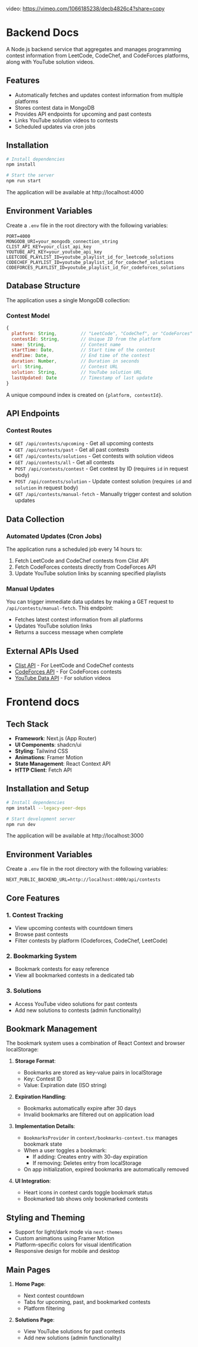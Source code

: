 video: https://vimeo.com/1066185238/decb4826c4?share=copy

# Backend Docs

A Node.js backend service that aggregates and manages programming contest information from LeetCode, CodeChef, and CodeForces platforms, along with YouTube solution videos.

## Features

- Automatically fetches and updates contest information from multiple platforms
- Stores contest data in MongoDB
- Provides API endpoints for upcoming and past contests
- Links YouTube solution videos to contests
- Scheduled updates via cron jobs

## Installation

```bash
# Install dependencies
npm install

# Start the server
npm run start
```

The application will be available at http://localhost:4000

## Environment Variables

Create a `.env` file in the root directory with the following variables:

```
PORT=4000
MONGODB_URI=your_mongodb_connection_string
CLIST_API_KEY=your_clist_api_key
YOUTUBE_API_KEY=your_youtube_api_key
LEETCODE_PLAYLIST_ID=youtube_playlist_id_for_leetcode_solutions
CODECHEF_PLAYLIST_ID=youtube_playlist_id_for_codechef_solutions
CODEFORCES_PLAYLIST_ID=youtube_playlist_id_for_codeforces_solutions
```

## Database Structure

The application uses a single MongoDB collection:

### Contest Model

```javascript
{
  platform: String,         // "LeetCode", "CodeChef", or "CodeForces"
  contestId: String,        // Unique ID from the platform
  name: String,             // Contest name
  startTime: Date,          // Start time of the contest
  endTime: Date,            // End time of the contest
  duration: Number,         // Duration in seconds
  url: String,              // Contest URL
  solution: String,         // YouTube solution URL
  lastUpdated: Date         // Timestamp of last update
}
```

A unique compound index is created on `{platform, contestId}`.

## API Endpoints

### Contest Routes

- `GET /api/contests/upcoming` - Get all upcoming contests
- `GET /api/contests/past` - Get all past contests
- `GET /api/contests/solutions` - Get contests with solution videos
- `GET /api/contests/all` - Get all contests
- `POST /api/contests/contest` - Get contest by ID (requires `id` in request body)
- `POST /api/contests/solution` - Update contest solution (requires `id` and `solution` in request body)
- `GET /api/contests/manual-fetch` - Manually trigger contest and solution updates

## Data Collection

### Automated Updates (Cron Jobs)

The application runs a scheduled job every 14 hours to:
1. Fetch LeetCode and CodeChef contests from Clist API
2. Fetch CodeForces contests directly from CodeForces API
3. Update YouTube solution links by scanning specified playlists

### Manual Updates

You can trigger immediate data updates by making a GET request to `/api/contests/manual-fetch`. This endpoint:
- Fetches latest contest information from all platforms
- Updates YouTube solution links
- Returns a success message when complete

## External APIs Used

- [Clist API](https://clist.by/) - For LeetCode and CodeChef contests
- [CodeForces API](https://codeforces.com/apiHelp) - For CodeForces contests
- [YouTube Data API](https://developers.google.com/youtube/v3) - For solution videos


# Frontend docs

## Tech Stack
- **Framework**: Next.js (App Router)
- **UI Components**: shadcn/ui
- **Styling**: Tailwind CSS
- **Animations**: Framer Motion
- **State Management**: React Context API
- **HTTP Client**: Fetch API

## Installation and Setup

```bash
# Install dependencies
npm install --legacy-peer-deps

# Start development server
npm run dev
```

The application will be available at http://localhost:3000

## Environment Variables

Create a `.env` file in the root directory with the following variables:

```
NEXT_PUBLIC_BACKEND_URL=http://localhost:4000/api/contests
```

## Core Features

### 1. Contest Tracking
- View upcoming contests with countdown timers
- Browse past contests
- Filter contests by platform (Codeforces, CodeChef, LeetCode)

### 2. Bookmarking System
- Bookmark contests for easy reference
- View all bookmarked contests in a dedicated tab

### 3. Solutions
- Access YouTube video solutions for past contests
- Add new solutions to contests (admin functionality)

## Bookmark Management

The bookmark system uses a combination of React Context and browser localStorage:

1. **Storage Format**: 
   - Bookmarks are stored as key-value pairs in localStorage
   - Key: Contest ID
   - Value: Expiration date (ISO string)

2. **Expiration Handling**:
   - Bookmarks automatically expire after 30 days
   - Invalid bookmarks are filtered out on application load

3. **Implementation Details**:
   - `BookmarksProvider` in `context/bookmarks-context.tsx` manages bookmark state
   - When a user toggles a bookmark:
     - If adding: Creates entry with 30-day expiration
     - If removing: Deletes entry from localStorage
   - On app initialization, expired bookmarks are automatically removed

4. **UI Integration**:
   - Heart icons in contest cards toggle bookmark status
   - Bookmarked tab shows only bookmarked contests

## Styling and Theming

- Support for light/dark mode via `next-themes`
- Custom animations using Framer Motion
- Platform-specific colors for visual identification
- Responsive design for mobile and desktop

## Main Pages

1. **Home Page**: 
   - Next contest countdown
   - Tabs for upcoming, past, and bookmarked contests
   - Platform filtering

2. **Solutions Page**:
   - View YouTube solutions for past contests
   - Add new solutions (admin functionality)
